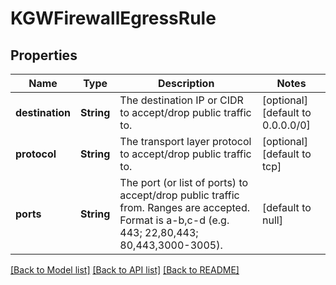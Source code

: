 # KGWFirewallEgressRule
## Properties

| Name | Type | Description | Notes |
|------------ | ------------- | ------------- | -------------|
| **destination** | **String** | The destination IP or CIDR to accept/drop public traffic to. | [optional] [default to 0.0.0.0/0] |
| **protocol** | **String** | The transport layer protocol to accept/drop public traffic to. | [optional] [default to tcp] |
| **ports** | **String** | The port (or list of ports) to accept/drop public traffic from. Ranges are accepted. Format is a-b,c-d (e.g. 443; 22,80,443; 80,443,3000-3005). | [default to null] |

[[Back to Model list]](../README.md#documentation-for-models) [[Back to API list]](../README.md#documentation-for-api-endpoints) [[Back to README]](../README.md)

